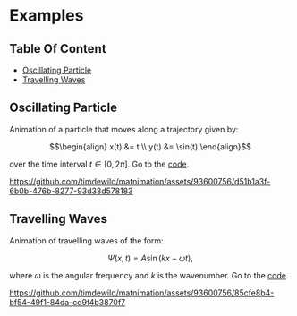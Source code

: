 # Examples

## Table Of Content

- [Oscillating Particle](#oscillating-particle)
- [Travelling Waves](#travelling-waves)

## Oscillating Particle
Animation of a particle that moves along a trajectory given by:
```math
\begin{align}
x(t) &= t \\
y(t) &= \sin(t)
\end{align}
```
over the time interval $t\in [0,2\pi]$. Go to the [code](/oscillating_particle/oscillating_particle.mp4). 

https://github.com/timdewild/matnimation/assets/93600756/d51b1a3f-6b0b-476b-8277-93d33d578183

## Travelling Waves
Animation of travelling waves of the form:
```math
\begin{equation}
\Psi(x,t) = A\sin(kx-\omega t),
\end{equation}
```
where $\omega$ is the angular frequency and $k$ is the wavenumber. Go to the [code](/travelling_waves/travelling_waves.mp4). 

https://github.com/timdewild/matnimation/assets/93600756/85cfe8b4-bf54-49f1-84da-cd9f4b3870f7

